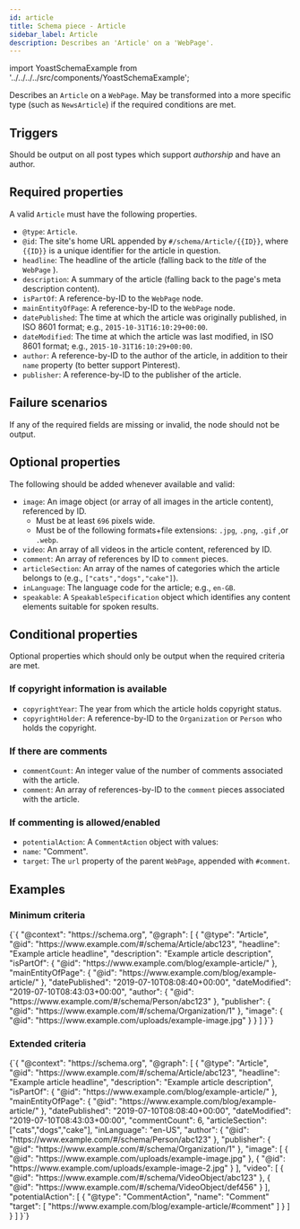 ```yaml
---
id: article
title: Schema piece - Article
sidebar_label: Article
description: Describes an 'Article' on a 'WebPage'.
---
```

import YoastSchemaExample from '../../../../src/components/YoastSchemaExample';

Describes an `Article` on a `WebPage`.
May be transformed into a more specific type (such as `NewsArticle`) if the required conditions are met.

## Triggers
Should be output on all post types which support _authorship_ and have an author.

## Required properties
A valid `Article` must have the following properties.

* `@type`: `Article`.
* `@id`: The site's home URL appended by `#/schema/Article/{{ID}}`, where `{{ID}}` is a unique identifier for the article in question.
* `headline`: The headline of the article (falling back to the *title* of the `WebPage` ).
* `description`: A summary of the article (falling back to the page's meta description content).
* `isPartOf`: A reference-by-ID to the `WebPage` node.
* `mainEntityOfPage`: A reference-by-ID to the `WebPage` node.
* `datePublished`: The time at which the article was originally published, in ISO 8601 format; e.g., `2015-10-31T16:10:29+00:00`.
* `dateModified`: The time at which the article was last modified, in ISO 8601 format; e.g., `2015-10-31T16:10:29+00:00`.
* `author`: A reference-by-ID to the author of the article, in addition to their `name` property (to better support Pinterest).
* `publisher`: A reference-by-ID to the publisher of the article.

## Failure scenarios
If any of the required fields are missing or invalid, the node should not be output.

## Optional properties
The following should be added whenever available and valid:

* `image`: An image object (or array of all images in the article content), referenced by ID.
   * Must be at least `696` pixels wide.
   * Must be of the following formats+file extensions: `.jpg`, `.png`, `.gif` ,or `.webp`.
* `video`: An array of all videos in the article content, referenced by ID.
* `comment`: An array of references by ID to `comment` pieces.
* `articleSection`: An array of the names of categories which the article belongs to (e.g., `["cats","dogs","cake"]`).
* `inLanguage`: The language code for the article; e.g., `en-GB`.
* `speakable`: A `SpeakableSpecification` object which identifies any content elements suitable for spoken results.

## Conditional properties
Optional properties which should only be output when the required criteria are met.

### If copyright information is available
* `copyrightYear`: The year from which the article holds copyright status.
* `copyrightHolder`: A reference-by-ID to the `Organization` or `Person` who holds the copyright.

### If there are comments
* `commentCount`: An integer value of the number of comments associated with the article.
* `comment`: An array of references-by-ID to the `comment` pieces associated with the article.

### If commenting is allowed/enabled
* `potentialAction`: A `CommentAction` object with values:
 * `name`: "Comment".
 * `target`: The `url` property of the parent `WebPage`, appended with `#comment`.

## Examples

### Minimum criteria

<YoastSchemaExample>
{`{
      "@context": "https://schema.org",
      "@graph": [
          {
              "@type": "Article",
              "@id": "https://www.example.com/#/schema/Article/abc123",
              "headline": "Example article headline",
              "description": "Example article description",
              "isPartOf": {
                  "@id": "https://www.example.com/blog/example-article/"
              },
              "mainEntityOfPage": {
                  "@id": "https://www.example.com/blog/example-article/"
              },
              "datePublished": "2019-07-10T08:08:40+00:00",
              "dateModified": "2019-07-10T08:43:03+00:00",
              "author": {
                  "@id": "https://www.example.com/#/schema/Person/abc123"
              },
              "publisher": {
                  "@id": "https://www.example.com/#/schema/Organization/1"
              },
              "image": {
                  "@id": "https://www.example.com/uploads/example-image.jpg"
              }
          }
      ]
  }`}
</YoastSchemaExample>

### Extended criteria

<YoastSchemaExample>
{`{
      "@context": "https://schema.org",
      "@graph": [
          {
              "@type": "Article",
              "@id": "https://www.example.com/#/schema/Article/abc123",
              "headline": "Example article headline",
              "description": "Example article description",
              "isPartOf": {
                  "@id": "https://www.example.com/blog/example-article/"
              },
              "mainEntityOfPage": {
                  "@id": "https://www.example.com/blog/example-article/"
              },
              "datePublished": "2019-07-10T08:08:40+00:00",
              "dateModified": "2019-07-10T08:43:03+00:00",
              "commentCount": 6,
              "articleSection": ["cats","dogs","cake"],
              "inLanguage": "en-US",
              "author": {
                  "@id": "https://www.example.com/#/schema/Person/abc123"
              },
              "publisher": {
                  "@id": "https://www.example.com/#/schema/Organization/1"
              },
              "image": [
                  {
                      "@id": "https://www.example.com/uploads/example-image.jpg"
                  },
                  {
                      "@id": "https://www.example.com/uploads/example-image-2.jpg"
                  }
              ],
              "video": [
                  {
                      "@id": "https://www.example.com/#/schema/VideoObject/abc123"
                  },
                  {
                      "@id": "https://www.example.com/#/schema/VideoObject/def456"
                  }
              ],
              "potentialAction": [
                  {
                      "@type": "CommentAction",
                      "name": "Comment"
                      "target": [ "https://www.example.com/blog/example-article/#comment" ]
                  }
              ]
          }
      ]
  }`}
</YoastSchemaExample>
